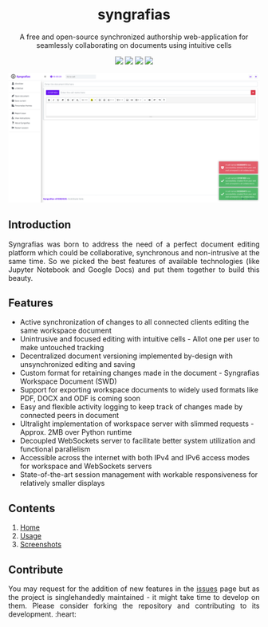 <h1 align="center">syngrafias</h1>
<p align="center">A free and open-source synchronized authorship web-application for seamlessly collaborating on documents using intuitive cells</p>

<p align="center">
    <img src="https://img.shields.io/github/issues/t0xic0der/syngrafias?style=flat-square&logo=appveyor&color=teal">
    <img src="https://img.shields.io/github/forks/t0xic0der/syngrafias?style=flat-square&logo=appveyor&color=teal">
    <img src="https://img.shields.io/github/stars/t0xic0der/syngrafias?style=flat-square&logo=appveyor&color=teal">
    <img src="https://img.shields.io/github/license/t0xic0der/syngrafias?style=flat-square&logo=appveyor&color=teal">
</p>

![](pictures/collabnt.png)

## Introduction
<p align="justify">
    Syngrafias was born to address the need of a perfect document editing platform which could be collaborative, synchronous and non-intrusive at the same time. So we picked the best features of available technologies (like Jupyter Notebook and Google Docs) and put them together to build this beauty.
</p>

## Features
- Active synchronization of changes to all connected clients editing the same workspace document
- Unintrusive and focused editing with intuitive cells - Allot one per user to make untouched tracking
- Decentralized document versioning implemented by-design with unsynchronized editing and saving
- Custom format for retaining changes made in the document - Syngrafias Workspace Document (SWD)
- Support for exporting workspace documents to widely used formats like PDF, DOCX and ODF is coming soon
- Easy and flexible activity logging to keep track of changes made by connected peers in document
- Ultralight implementation of workspace server with slimmed requests - Approx. 2MB over Python runtime
- Decoupled WebSockets server to facilitate better system utilization and functional parallelism
- Accessible across the internet with both IPv4 and IPv6 access modes for workspace and WebSockets servers
- State-of-the-art session management with workable responsiveness for relatively smaller displays

## Contents
1. [Home](https://github.com/t0xic0der/syngrafias/wiki/Home)
2. [Usage](https://github.com/t0xic0der/syngrafias/wiki/Usage)
3. [Screenshots](https://github.com/t0xic0der/syngrafias/wiki/Screenshots)

## Contribute
<p align="justify">You may request for the addition of new features in the <a href="https://github.com/t0xic0der/syngrafias/issues">issues</a> page but as the project is singlehandedly maintained - it might take time to develop on them. Please consider forking the repository and contributing to its development. :heart:</p>
